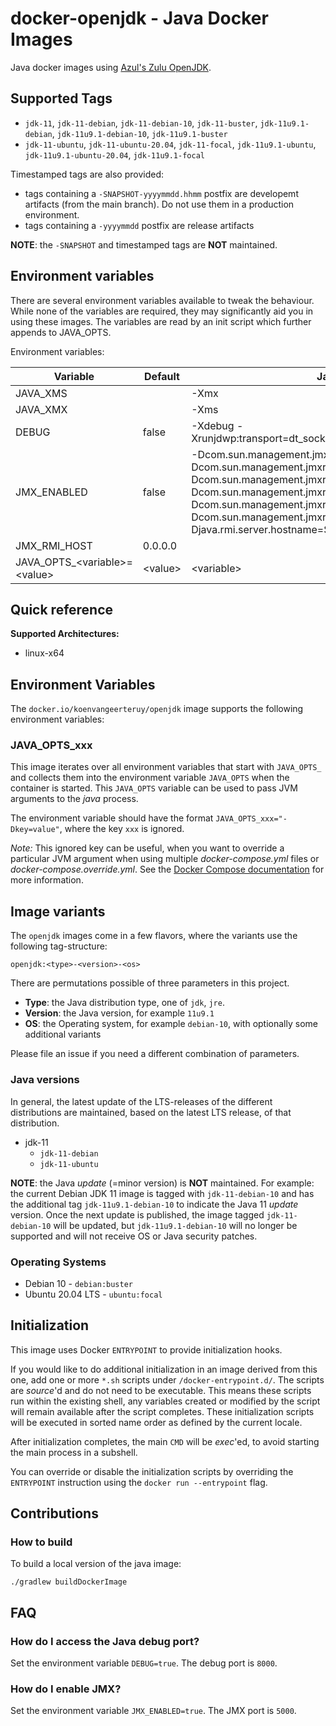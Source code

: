 # docker-openjdk - Java Docker Images
Java docker images using [Azul's Zulu OpenJDK](https://www.azul.com/downloads/zulu-community).

## Supported Tags
* `jdk-11`, `jdk-11-debian`, `jdk-11-debian-10`, `jdk-11-buster`, `jdk-11u9.1-debian`, `jdk-11u9.1-debian-10`,  `jdk-11u9.1-buster`
* `jdk-11-ubuntu`, `jdk-11-ubuntu-20.04`, `jdk-11-focal`, `jdk-11u9.1-ubuntu`, `jdk-11u9.1-ubuntu-20.04`,  `jdk-11u9.1-focal`

Timestamped tags are also provided:
* tags containing a `-SNAPSHOT-yyyymmdd.hhmm` postfix are developemt artifacts (from the main branch). Do not use them in a production environment.
* tags containing a `-yyyymmdd` postfix are release artifacts

**NOTE**: the `-SNAPSHOT` and timestamped tags are **NOT** maintained.

## Environment variables
There are several environment variables available to tweak the behaviour. While none of the variables are required, they may significantly aid you in using these images.
The variables are read by an init script which further appends to JAVA_OPTS.

Environment variables:

| Variable                         |  Default  | Java variable |
| -------------------------------- | --------- | ------------- |
| JAVA_XMS                         |           | -Xmx          |
| JAVA_XMX                         |           | -Xms          |
| DEBUG                            | false     | -Xdebug -Xrunjdwp:transport=dt_socket,address=8000,server=y,suspend=n |
| JMX_ENABLED                      | false     | -Dcom.sun.management.jmxremote.authenticate=false -Dcom.sun.management.jmxremote.local.only=false -Dcom.sun.management.jmxremote.ssl=false -Dcom.sun.management.jmxremote -Dcom.sun.management.jmxremote.rmi.port=5000 -Dcom.sun.management.jmxremote.port=5000 -Djava.rmi.server.hostname=$JMX_RMI_HOST |
| JMX_RMI_HOST                     | 0.0.0.0   |               |                                                             |  |
| JAVA_OPTS_\<variable\>=\<value\> | \<value\> | \<variable\>  |                                                              |  |

## Quick reference
**Supported Architectures:**
* linux-x64

## Environment Variables
The `docker.io/koenvangeerteruy/openjdk` image supports the following environment variables:
### JAVA_OPTS_xxx
This image iterates over all environment variables that start with `JAVA_OPTS_` and collects them into the environment variable `JAVA_OPTS` when the container is started. This `JAVA_OPTS` variable can be used to pass JVM arguments to the _java_ process.

The environment variable should have the format `JAVA_OPTS_xxx="-Dkey=value"`, where the key `xxx` is ignored.

_Note:_ This ignored key can be useful, when you want to override a particular JVM argument when using multiple _docker-compose.yml_ files or _docker-compose.override.yml_. See the [Docker Compose documentation](https://docs.docker.com/compose/extends/#example-use-case) for more information.

## Image variants
The `openjdk` images come in a few flavors, where the variants use the following tag-structure:
```
openjdk:<type>-<version>-<os>
```
There are permutations possible of three parameters in this project.

* **Type**: the Java distribution type, one of `jdk`, `jre`.
* **Version**: the Java version, for example `11u9.1`
* **OS**: the Operating system, for example `debian-10`, with optionally some additional variants

Please file an issue if you need a different combination of parameters.

### Java versions
In general, the latest update of the LTS-releases of the different distributions are maintained, based on the latest LTS release, of that distribution.

* jdk-11
    - `jdk-11-debian`
    - `jdk-11-ubuntu`

**NOTE**: the Java _update_ (=minor version) is **NOT** maintained.
For example: the current Debian JDK 11 image is tagged with `jdk-11-debian-10` and has the additional tag `jdk-11u9.1-debian-10` to indicate the Java 11 _update_ version. 
Once the next update is published, the image tagged `jdk-11-debian-10` will be updated, but `jdk-11u9.1-debian-10` will no longer be supported and will not receive OS or Java security patches.

### Operating Systems
*  Debian 10 - `debian:buster`
*  Ubuntu 20.04 LTS - `ubuntu:focal`

## Initialization
This image uses Docker `ENTRYPOINT` to provide initialization hooks.

If you would like to do additional initialization in an image derived from this one, add one or more `*.sh` scripts under `/docker-entrypoint.d/`. The scripts are _source_'d and do not need to be executable. This means these scripts run within the existing shell, any variables created or modified by the script will remain available after the script completes. These initialization scripts will be executed in sorted name order as defined by the current locale.

After initialization completes, the main `CMD` will be _exec_'ed, to avoid starting the main process in a subshell.

You can override or disable the initialization scripts by overriding the `ENTRYPOINT` instruction using the `docker run --entrypoint` flag.

## Contributions
### How to build
To build a local version of the java image:
```
./gradlew buildDockerImage
```

## FAQ
### How do I access the Java debug port?
Set the environment variable `DEBUG=true`. The debug port is `8000`.

### How do I enable JMX?
Set the environment variable `JMX_ENABLED=true`. The JMX port is `5000`.
